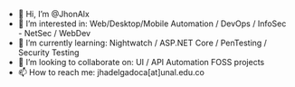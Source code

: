 - 👋 Hi, I’m @JhonAlx
- 👀 I’m interested in: Web/Desktop/Mobile Automation / DevOps / InfoSec - NetSec / WebDev
- 🌱 I’m currently learning: Nightwatch / ASP.NET Core / PenTesting / Security Testing
- 💞️ I’m looking to collaborate on: UI / API Automation FOSS projects
- 📫 How to reach me: jhadelgadoca[at]unal.edu.co

<!---
JhonAlx/JhonAlx is a ✨ special ✨ repository because its `README.md` (this file) appears on your GitHub profile.
You can click the Preview link to take a look at your changes.
--->
